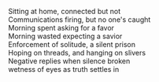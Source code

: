 Sitting at home, connected but not   
Communications firing, but no one's caught   
Morning spent asking for a favor   
Morning wasted expecting a savior   
Enforcement of solitude, a silent prison   
Hoping on threads, and hanging on slivers   
Negative replies when silence broken   
wetness of eyes as truth settles in   
